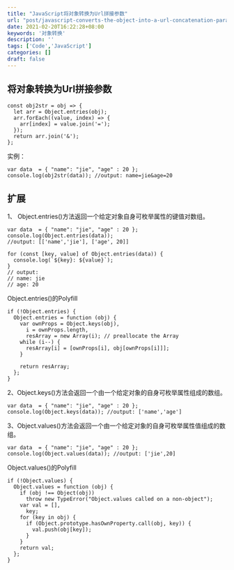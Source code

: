 ```yaml
---
title: "JavaScript将对象转换为Url拼接参数"
url: "post/javascript-converts-the-object-into-a-url-concatenation-parameter"
date: 2021-02-20T16:22:28+08:00
keywords: '对象转换'
description: ''
tags: ['Code','JavaScript']
categories: []
draft: false
---
```


## 将对象转换为Url拼接参数

```
const obj2str = obj => {
  let arr = Object.entries(obj);
  arr.forEach((value, index) => {
    arr[index] = value.join('=');
  });
  return arr.join('&');
};
```

实例：
```
var data  = { "name": "jie", "age" : 20 };
console.log(obj2str(data)); //output: name=jie&age=20
```

## 扩展

1、 Object.entries()方法返回一个给定对象自身可枚举属性的键值对数组。

```
var data  = { "name": "jie", "age" : 20 };
console.log(Object.entries(data)); 
//output: [['name','jie'], ['age', 20]]

for (const [key, value] of Object.entries(data)) {
  console.log(`${key}: ${value}`);
}
// output:
// name: jie
// age: 20
```

Object.entries()的Polyfill
```
if (!Object.entries) {
  Object.entries = function (obj) {
    var ownProps = Object.keys(obj),
      i = ownProps.length,
      resArray = new Array(i); // preallocate the Array
    while (i--) {
      resArray[i] = [ownProps[i], obj[ownProps[i]]];
    }

    return resArray;
  };
}
```

2、Object.keys()方法会返回一个由一个给定对象的自身可枚举属性组成的数组。

```
var data  = { "name": "jie", "age" : 20 };
console.log(Object.keys(data)); //output: ['name','age']
```

3、Object.values()方法会返回一个由一个给定对象的自身可枚举属性值组成的数组。

```
var data  = { "name": "jie", "age" : 20 };
console.log(Object.values(data)); //output: ['jie',20]
```

Object.values()的Polyfill
```
if (!Object.values) {
  Object.values = function (obj) {
    if (obj !== Object(obj))
      throw new TypeError("Object.values called on a non-object");
    var val = [],
      key;
    for (key in obj) {
      if (Object.prototype.hasOwnProperty.call(obj, key)) {
        val.push(obj[key]);
      }
    }
    return val;
  };
}

```












